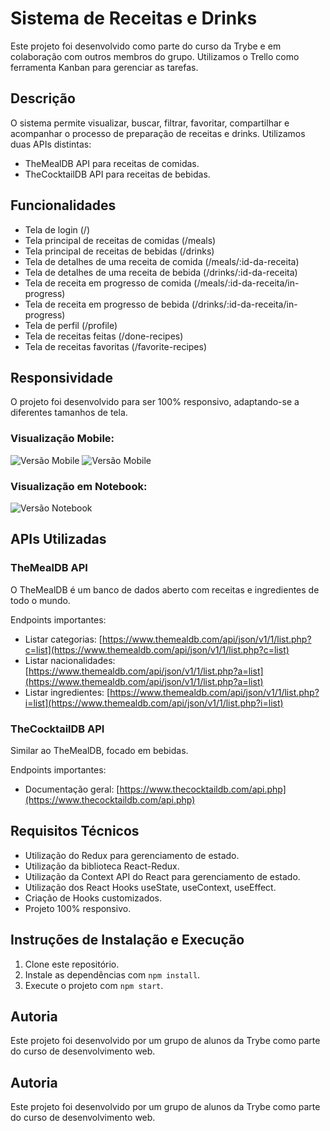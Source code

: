 # Sistema de Receitas e Drinks

Este projeto foi desenvolvido como parte do curso da Trybe e em colaboração com outros membros do grupo. Utilizamos o Trello como ferramenta Kanban para gerenciar as tarefas.

## Descrição

O sistema permite visualizar, buscar, filtrar, favoritar, compartilhar e acompanhar o processo de preparação de receitas e drinks. Utilizamos duas APIs distintas:

- TheMealDB API para receitas de comidas.
- TheCocktailDB API para receitas de bebidas.

## Funcionalidades

- Tela de login (/)
- Tela principal de receitas de comidas (/meals)
- Tela principal de receitas de bebidas (/drinks)
- Tela de detalhes de uma receita de comida (/meals/:id-da-receita)
- Tela de detalhes de uma receita de bebida (/drinks/:id-da-receita)
- Tela de receita em progresso de comida (/meals/:id-da-receita/in-progress)
- Tela de receita em progresso de bebida (/drinks/:id-da-receita/in-progress)
- Tela de perfil (/profile)
- Tela de receitas feitas (/done-recipes)
- Tela de receitas favoritas (/favorite-recipes)

## Responsividade

O projeto foi desenvolvido para ser 100% responsivo, adaptando-se a diferentes tamanhos de tela.

### Visualização Mobile:
![Versão Mobile](https://github.com/brunomedeirosluz/app-recipes/blob/2c3e9918c6bf6fd94967f530e996e8dac57735e0/Captura%20de%20Tela%202024-10-15%20a%CC%80s%2013.44.13.png)
![Versão Mobile](https://github.com/brunomedeirosluz/app-recipes/blob/c35f0dc2252076ff5b69b16cd3487aa722c058af/Captura%20de%20Tela%202024-10-15%20a%CC%80s%2013.45.06.png)

### Visualização em Notebook:
![Versão Notebook](https://exemplo.com/caminho-da-imagem-notebook)

## APIs Utilizadas

### TheMealDB API
O TheMealDB é um banco de dados aberto com receitas e ingredientes de todo o mundo.

Endpoints importantes:
- Listar categorias: [https://www.themealdb.com/api/json/v1/1/list.php?c=list](https://www.themealdb.com/api/json/v1/1/list.php?c=list)
- Listar nacionalidades: [https://www.themealdb.com/api/json/v1/1/list.php?a=list](https://www.themealdb.com/api/json/v1/1/list.php?a=list)
- Listar ingredientes: [https://www.themealdb.com/api/json/v1/1/list.php?i=list](https://www.themealdb.com/api/json/v1/1/list.php?i=list)

### TheCocktailDB API
Similar ao TheMealDB, focado em bebidas.

Endpoints importantes:
- Documentação geral: [https://www.thecocktaildb.com/api.php](https://www.thecocktaildb.com/api.php)

## Requisitos Técnicos

- Utilização do Redux para gerenciamento de estado.
- Utilização da biblioteca React-Redux.
- Utilização da Context API do React para gerenciamento de estado.
- Utilização dos React Hooks useState, useContext, useEffect.
- Criação de Hooks customizados.
- Projeto 100% responsivo.

## Instruções de Instalação e Execução

1. Clone este repositório.
2. Instale as dependências com `npm install`.
3. Execute o projeto com `npm start`.

## Autoria

Este projeto foi desenvolvido por um grupo de alunos da Trybe como parte do curso de desenvolvimento web.



## Autoria

Este projeto foi desenvolvido por um grupo de alunos da Trybe como parte do curso de desenvolvimento web.

